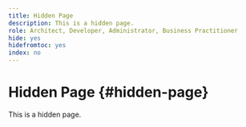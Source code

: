 ```yaml
---
title: Hidden Page
description: This is a hidden page.
role: Architect, Developer, Administrator, Business Practitioner
hide: yes
hidefromtoc: yes
index: no
---
```


# Hidden Page {#hidden-page}

This is a hidden page.

